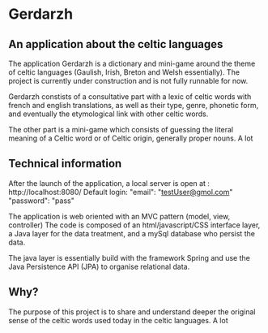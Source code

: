 
# Gerdarzh

## An application about the celtic languages
The application Gerdarzh is a dictionary and mini-game around the theme of celtic languages (Gaulish, Irish, Breton and Welsh essentially). The project is currently under construction and is not fully runnable for now.

Gerdarzh constists of a consultative part with a lexic of celtic words with french and english translations, as well as their type, genre, phonetic form, and eventually the etymological link with other celtic words.

The other part is a mini-game which consists of guessing the literal meaning of a Celtic word or of Celtic origin, generally proper nouns. A lot


## Technical information
After the launch of the application, a local server is open at : http://localhost:8080/
Default login:
"email": "testUser@gmol.com"
"password": "pass"

The application is web oriented with an MVC pattern (model, view, controller)
The code is composed of an html/javascript/CSS interface layer, a Java layer for the data treatment, and a mySql database who persist the data.

The java layer is essentially build with the framework Spring and use the Java Persistence API (JPA) to organise relational data.

## Why?
The purpose of this project is to share and understand deeper the original sense of the celtic words used today in the celtic languages. A lot 
